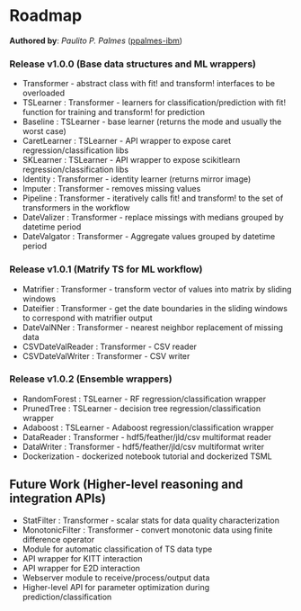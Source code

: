 # Roadmap
__Authored by__: _Paulito P. Palmes_ ([ppalmes-ibm](https://github.com/ppalmes))

### Release v1.0.0 (Base data structures and ML wrappers)
- Transformer - abstract class with fit! and transform! interfaces to be overloaded
- TSLearner : Transformer - learners for classification/prediction with fit! function for training and transform! for prediction
- Baseline : TSLearner - base learner (returns the mode and usually the worst case)
- CaretLearner : TSLearner - API wrapper to expose caret regression/classification libs
- SKLearner : TSLearner - API wrapper to expose scikitlearn regression/classification libs
- Identity : Transformer - identity learner (returns mirror image)
- Imputer : Transformer - removes missing values
- Pipeline : Transformer - iteratively calls fit! and transform! to the set of transformers in the workflow
- DateValizer : Transformer - replace missings with medians grouped by datetime period
- DateValgator : Transformer - Aggregate values grouped by datetime period

### Release v1.0.1 (Matrify TS for ML workflow)
- Matrifier : Transformer - transform vector of values into matrix by sliding windows
- Dateifier : Transformer - get the date boundaries in the sliding windows to correspond with matrifier output
- DateValNNer : Transformer - nearest neighbor replacement of missing data
- CSVDateValReader : Transformer - CSV reader
- CSVDateValWriter : Transformer - CSV writer

### Release v1.0.2 (Ensemble wrappers)
- RandomForest : TSLearner - RF regression/classification wrapper
- PrunedTree : TSLearner - decision tree regression/classification wrapper
- Adaboost : TSLearner - Adaboost regression/classification wrapper
- DataReader : Transformer - hdf5/feather/jld/csv multiformat reader
- DataWriter : Transformer - hdf5/feather/jld/csv multiformat writer
- Dockerization - dockerized notebook tutorial and dockerized TSML

## Future Work (Higher-level reasoning and integration APIs)
- StatFilter : Transformer - scalar stats for data quality characterization
- MonotonicFilter : Transformer - convert monotonic data using finite difference operator
- Module for automatic classification of TS data type
- API wrapper for KITT interaction
- API wrapper for E2D interaction
- Webserver module to receive/process/output data
- Higher-level API for parameter optimization during prediction/classification
